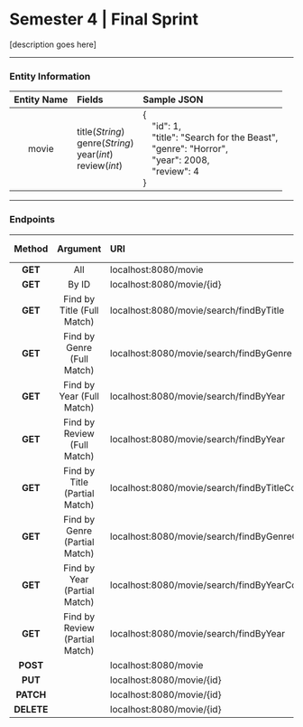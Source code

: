 <h1>
  Semester 4 | Final Sprint
</h1>

[description goes here]
____________________________________________________________________________________________________________________


### **Entity Information**

| Entity Name  | Fields                                                  | Sample JSON                                                                    |
| :----------: |:--------------------------------------------------------| :----------------------------------------------------------------------------- | 
|    movie     | title(*String*)<br/>genre(*String*)<br/>year(*int*)<br/>review(*int*)|{<br/>&emsp;"id": 1,<br/>&emsp;"title": "Search for the Beast",<br/>&emsp;"genre": "Horror",<br/>&emsp;"year": 2008,<br/>&emsp;"review": 4<br/>}                                             

<!--  
Unformatted Data:
-----------------

Entity Name:    movie	

Fields:         title(String)
                genre(String)
                year(int) 	

Sample JSON:    {
                    "id":1,
                    "title":"Search for the Beast",
                    "genre":"Horror",
                    "year":2008
                }
-->

____________________________________________________________________________________________________________________


### **Endpoints**

| Method                                  | Argument                       | URI                                               | Query Parameter    |
|:---------------------------------------:|:------------------------------:|:--------------------------------------------------|:-------------------|
|                 **GET**                 | All                            | localhost:8080/movie                              |                    |
|                 **GET**                 | By ID                          | localhost:8080/movie/{id}                         |                    |
|                 **GET**                 | Find by Title (Full Match)     | localhost:8080/movie/search/findByTitle           | ?title=\<*String*> |
|                 **GET**                 | Find by Genre (Full Match)     | localhost:8080/movie/search/findByGenre           | ?genre=\<*String*> |
|                 **GET**                 | Find by Year (Full Match)      | localhost:8080/movie/search/findByYear            | ?year=\<*int*>     |
|                 **GET**                 | Find by Review (Full Match)    | localhost:8080/movie/search/findByYear            | ?review=\<*int*>   |
|                 **GET**                 | Find by Title (Partial Match)  | localhost:8080/movie/search/findByTitleContaining | ?title=\<*String*> |
|                 **GET**                 | Find by Genre (Partial Match)  | localhost:8080/movie/search/findByGenreContaining | ?genre=\<*String*> |
|                 **GET**                 | Find by Year (Partial Match)   | localhost:8080/movie/search/findByYearContaining  | ?year=\<*int*>     |
|                 **GET**                 | Find by Review (Partial Match) | localhost:8080/movie/search/findByYear            | ?review=\<*int*>   |
|                 **POST**                |                                | localhost:8080/movie                              |                    |
|                 **PUT**                 |                                | localhost:8080/movie/{id}                         |                    |
|                **PATCH**                |                                | localhost:8080/movie/{id}                         |                    |
|                **DELETE**               |                                | localhost:8080/movie/{id}                         |                    |
 
